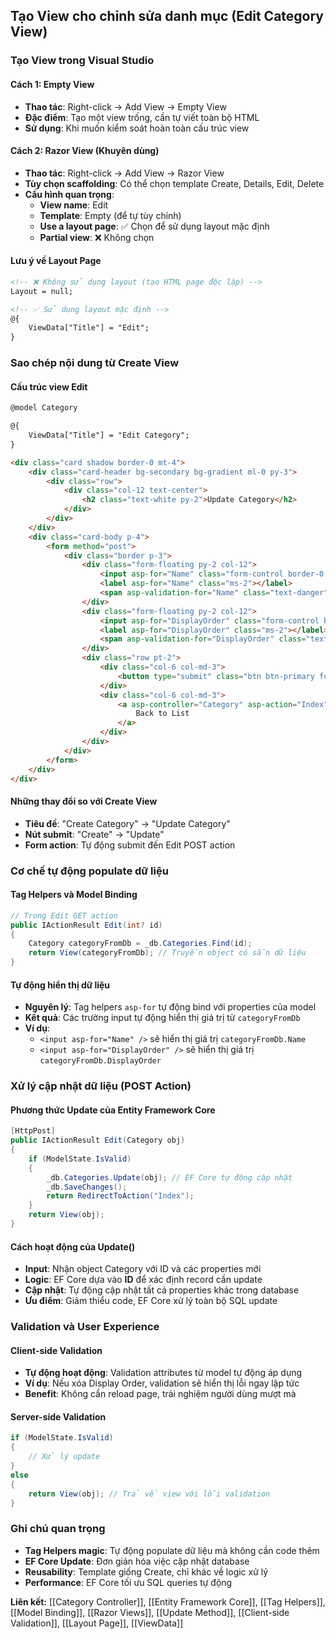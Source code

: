 ## Tạo View cho chỉnh sửa danh mục (Edit Category View)

### Tạo View trong Visual Studio

#### Cách 1: Empty View

- **Thao tác**: Right-click → Add View → Empty View
- **Đặc điểm**: Tạo một view trống, cần tự viết toàn bộ HTML
- **Sử dụng**: Khi muốn kiểm soát hoàn toàn cấu trúc view


#### Cách 2: Razor View (Khuyên dùng)

- **Thao tác**: Right-click → Add View → Razor View
- **Tùy chọn scaffolding**: Có thể chọn template Create, Details, Edit, Delete
- **Cấu hình quan trọng**:
    - **View name**: Edit
    - **Template**: Empty (để tự tùy chỉnh)
    - **Use a layout page**: ✅ Chọn để sử dụng layout mặc định
    - **Partial view**: ❌ Không chọn


#### Lưu ý về Layout Page

```html
<!-- ❌ Không sử dụng layout (tạo HTML page độc lập) -->
Layout = null;

<!-- ✅ Sử dụng layout mặc định -->
@{
    ViewData["Title"] = "Edit";
}
```


### Sao chép nội dung từ Create View

#### Cấu trúc view Edit

```html
@model Category

@{
    ViewData["Title"] = "Edit Category";
}

<div class="card shadow border-0 mt-4">
    <div class="card-header bg-secondary bg-gradient ml-0 py-3">
        <div class="row">
            <div class="col-12 text-center">
                <h2 class="text-white py-2">Update Category</h2>
            </div>
        </div>
    </div>
    <div class="card-body p-4">
        <form method="post">
            <div class="border p-3">
                <div class="form-floating py-2 col-12">
                    <input asp-for="Name" class="form-control border-0 shadow" />
                    <label asp-for="Name" class="ms-2"></label>
                    <span asp-validation-for="Name" class="text-danger"></span>
                </div>
                <div class="form-floating py-2 col-12">
                    <input asp-for="DisplayOrder" class="form-control border-0 shadow" />
                    <label asp-for="DisplayOrder" class="ms-2"></label>
                    <span asp-validation-for="DisplayOrder" class="text-danger"></span>
                </div>
                <div class="row pt-2">
                    <div class="col-6 col-md-3">
                        <button type="submit" class="btn btn-primary form-control">Update</button>
                    </div>
                    <div class="col-6 col-md-3">
                        <a asp-controller="Category" asp-action="Index" class="btn btn-outline-primary border form-control">
                            Back to List
                        </a>
                    </div>
                </div>
            </div>
        </form>
    </div>
</div>
```


#### Những thay đổi so với Create View

- **Tiêu đề**: "Create Category" → "Update Category"
- **Nút submit**: "Create" → "Update"
- **Form action**: Tự động submit đến Edit POST action


### Cơ chế tự động populate dữ liệu

#### Tag Helpers và Model Binding

```csharp
// Trong Edit GET action
public IActionResult Edit(int? id)
{
    Category categoryFromDb = _db.Categories.Find(id);
    return View(categoryFromDb); // Truyền object có sẵn dữ liệu
}
```


#### Tự động hiển thị dữ liệu

- **Nguyên lý**: Tag helpers `asp-for` tự động bind với properties của model
- **Kết quả**: Các trường input tự động hiển thị giá trị từ `categoryFromDb`
- **Ví dụ**:
    - `<input asp-for="Name" />` sẽ hiển thị giá trị `categoryFromDb.Name`
    - `<input asp-for="DisplayOrder" />` sẽ hiển thị giá trị `categoryFromDb.DisplayOrder`


### Xử lý cập nhật dữ liệu (POST Action)

#### Phương thức Update của Entity Framework Core

```csharp
[HttpPost]
public IActionResult Edit(Category obj)
{
    if (ModelState.IsValid)
    {
        _db.Categories.Update(obj); // EF Core tự động cập nhật
        _db.SaveChanges();
        return RedirectToAction("Index");
    }
    return View(obj);
}
```


#### Cách hoạt động của Update()

- **Input**: Nhận object Category với ID và các properties mới
- **Logic**: EF Core dựa vào **ID** để xác định record cần update
- **Cập nhật**: Tự động cập nhật tất cả properties khác trong database
- **Ưu điểm**: Giảm thiểu code, EF Core xử lý toàn bộ SQL update


### Validation và User Experience

#### Client-side Validation

- **Tự động hoạt động**: Validation attributes từ model tự động áp dụng
- **Ví dụ**: Nếu xóa Display Order, validation sẽ hiển thị lỗi ngay lập tức
- **Benefit**: Không cần reload page, trải nghiệm người dùng mượt mà


#### Server-side Validation

```csharp
if (ModelState.IsValid)
{
    // Xử lý update
}
else
{
    return View(obj); // Trả về view với lỗi validation
}
```


### Ghi chú quan trọng

- **Tag Helpers magic**: Tự động populate dữ liệu mà không cần code thêm
- **EF Core Update**: Đơn giản hóa việc cập nhật database
- **Reusability**: Template giống Create, chỉ khác về logic xử lý
- **Performance**: EF Core tối ưu SQL queries tự động

**Liên kết:** [[Category Controller]], [[Entity Framework Core]], [[Tag Helpers]], [[Model Binding]], [[Razor Views]], [[Update Method]], [[Client-side Validation]], [[Layout Page]], [[ViewData]]

